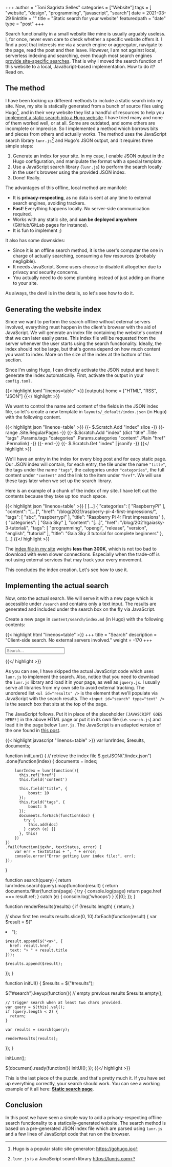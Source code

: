 +++
author = "Toni Sagrista Selles"
categories = ["Website"]
tags = [ "website", "design", "programming", "javascript", "search"]
date = 2021-03-29
linktitle = ""
title = "Static search for your website"
featuredpath = "date"
type = "post"
+++

Search functionality in a small website like mine is usually arguably useless. I, for once, never even care to check whether a specific website offers it. I find a post that interests me via a search engine or aggregator, navigate to the page, read the post and then leave. However, I am not against local, serverless indexing and searching, even though most search engines [provide site-specific searches](https://help.duckduckgo.com/duckduckgo-help-pages/results/syntax/). That is why I moved the search function of this website to a local, JavaScript-based implementation. How to do it? Read on.

<!--more-->

## The method

I have been looking up different methods to include a static search into my site. Now, my site is statically generated from a bunch of source files using Hugo[^hugo], and in their very website they list a handful of resources to help you [implement a static search into a Hugo website](https://gohugo.io/tools/search). I have tried many and none of them worked well, or at all. Some are outdated, and some others are incomplete or imprecise. So I implemented a method which borrows bits and pieces from others and actually works. The method uses the JavaScript search library `lunr.js`[^lunr] and Hugo's JSON output, and it requires three simple steps:

1.  Generate an index for your site. In my case, I enable JSON output in the Hugo configuration, and manipulate the format with a special template.
2.  Use a JavaScript search library (`lunr.js`) to perform the search locally in the user's browser using the provided JSON index.
3.  Done! Really.

The advantages of this offline, local method are manifold:

-  It is **privacy-respecting**, as no data is sent at any time to external search engines, avoiding trackers.
-  **Fast**! Everything happens locally. No server-side communication required.
-  Works with any static site, and **can be deployed anywhere** (GitHub/GitLab pages for instance).
-  It is fun to implement ;)

It also has some downsides:

-  Since it is an offline search method, it is the user's computer the one in charge of actually searching, consuming a few resources (probably negligible).
-  It needs JavaScript. Some users choose to disable it altogether due to privacy and security concerns.
-  You actually need to do some plumbing instead of just adding an iframe to your site.

As always, the devil is in the details, so let's see how to do it.

## Generating the website index

Since we want to perform the search offline without external servers involved, everything must happen in the client's browser with the aid of JavaScript. We will generate an index file containing the website's content that we can later easily parse. This index file will be requested from the server whenever the user starts using the search functionality. Ideally, the index should not be large, but that's gonna depend on how much content you want to index. More on the size of the index at the bottom of this section.

Since I'm using Hugo, I can directly activate the JSON output and have it generate the index automatically. First, activate the output in your `config.toml`.

{{< highlight toml "linenos=table" >}}
[outputs]
    home = ["HTML", "RSS", "JSON"]
{{</ highlight >}}

We want to control the name and content of the fields in the JSON index file, so let's create a new template in `layouts/_default/index.json` (in Hugo) with the following content.

{{< highlight json "linenos=table" >}}
{{- $.Scratch.Add "index" slice -}}
{{- range .Site.RegularPages -}}
    {{- $.Scratch.Add "index" (dict "title" .Title "tags" 
            .Params.tags "categories" .Params.categories 
            "content" .Plain "href" .Permalink) -}}
{{- end -}}
{{- $.Scratch.Get "index" | jsonify -}}
{{</ highlight >}}

We'll have an entry in the index for every blog post and for eacy static page. Our JSON index will contain, for each entry, the tile under the name `"title"`, the tags under the name `"tags"`, the categories under `"categories"`, the full content under `"content"` and the link to the item under `"href"`. We will use these tags later when we set up the search library.

Here is an example of a chunk of the index of my site. I have left out the contents because they take up too much space.

{{< highlight json "linenos=table" >}}
[
    [...]
  {
    "categories": [
      "RaspberryPi"
    ],
    "content": "[...]",
    "href": "/blog/2021/raspberry-pi-4-first-impressions/",
    "tags": [
      "sbc",
      "raspberrypi"
    ],
    "title": "Raspberry Pi 4: First impressions"
  },
  {
    "categories": [
      "Gaia Sky"
    ],
    "content": "[...]",
    "href": "/blog/2021/gaiasky-3-tutorial/",
    "tags": [
      "programming",
      "opengl",
      "release",
      "version",
      "english",
      "tutorial"
    ],
    "title": "Gaia Sky 3 tutorial for complete beginners"
  },
    [...]
{{</ highlight >}}

The [index file in my site](/index.json) weighs **less than 300K**, which is not too bad to download with even slower connections. Especially when the trade-off is not using external services that may track your every movement.

This concludes the index creation. Let's see how to use it.

## Implementing the actual search 

Now, onto the actual search. We will serve it with a new page which is accessible under `/search` and contains only a text input. The results are generated and included under the search box on the fly via JavaScript.

Create a new page in `content/search/index.md` (in Hugo) with the following contents:

{{< highlight html "linenos=table" >}}
+++
title = "Search"
description = "Client-side search. No external servers involved."
weight = -170
+++

<p>
<input id="search" type="text" placeholder="Search...">
</p>

<ul id="results"></ul>

<script src="/js/jquery.min.js"></script>
<script src="/js/lunr.js"></script>
<script>
  [JAVASCRIPT GOES HERE!]
</script>
{{</ highlight >}}

As you can see, I have skipped the actual JavaScript code which uses `lunr.js` to implement the search. Also, notice that you need to download the `lunr.js` library and load it in your page, as well as `jquery.js`. I usually serve all libraries from my own site to avoid external tracking.
The unordered list `<ul id="results" />` is the element that we'll populate via JavaScript with the search results. The `<input id="search" type="text" />` is the search box that sits at the top of the page.

The JavaScript follows. Put it in place of the placeholder `[JAVASCRIPT GOES HERE!]` in the above HTML page or put it in its own file (i.e. `search.js`) and load it in the page below `lunr.js`. The JavaScript is an adapted version of the one found in [this post](https://www.integralist.co.uk/posts/static-search-with-lunr/).

{{< highlight javascript "linenos=table" >}}
var lunrIndex,
    $results,
    documents;

function initLunr() {
  // retrieve the index file
  $.getJSON("/index.json")
    .done(function(index) {
        documents = index;

        lunrIndex = lunr(function(){
          this.ref('href')
          this.field('content')

          this.field("title", {
              boost: 10
          });
          this.field("tags", {
              boost: 5
          });
          documents.forEach(function(doc) {
            try {
              this.add(doc)
            } catch (e) {}
          }, this)
        })
    })
    .fail(function(jqxhr, textStatus, error) {
        var err = textStatus + ", " + error;
        console.error("Error getting Lunr index file:", err);
    });
}

function search(query) {
  return lunrIndex.search(query).map(function(result) {
    return documents.filter(function(page) {
      try {
        console.log(page)
        return page.href === result.ref;
      } catch (e) {
        console.log('whoops')
      }
    })[0];
  });
}

function renderResults(results) {
  if (!results.length) {
    return;
  }

  // show first ten results
  results.slice(0, 10).forEach(function(result) {
    var $result = $("<li>");

    $result.append($("<a>", {
      href: result.href,
      text: "» " + result.title
    }));

    $results.append($result);
  });
}

function initUI() {
  $results = $("#results");

  $("#search").keyup(function(){
    // empty previous results
    $results.empty();

    // trigger search when at least two chars provided.
    var query = $(this).val();
    if (query.length < 2) {
      return;
    }

    var results = search(query);

    renderResults(results);
  });
}

initLunr();

$(document).ready(function(){
  initUI();
});
{{</ highlight >}}

This is the last piece of the puzzle, and that's pretty much it. If you have set up everything correctly, your search should work. You can see a working example of it all here: [**Static search page**](/search).

## Conclusion

In this post we have seen a simple way to add a privacy-respecting offline search functionality to a statically-generated website. The search method is based on a pre-generated JSON index file which are parsed using `lunr.js` and a few lines of JavaScript code that run on the browser.


[^hugo]: Hugo is a popular static site generator: https://gohugo.io
[^lunr]: `lunr.js` is a JavaScript search library https://lunrjs.com

